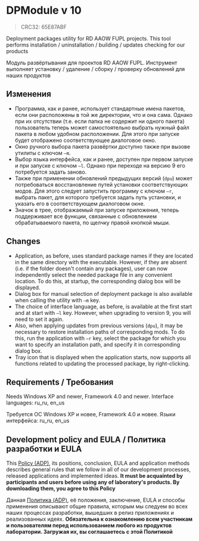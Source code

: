 ﻿# DPModule v 10
> CRC32: 65E87ABF

Deployment packages utility for RD AAOW FUPL projects. This tool performs installation / uninstallation / building / updates checking for our products

Модуль развёртывания для проектов RD AAOW FUPL. Инструмент выполняет установку / удаление / сборку / проверку обновлений для наших продуктов



## Изменения

- Программа, как и ранее, использует стандартные имена пакетов, если они расположены в той же директории, что и она сама. Однако при их отсутствии (т.е. если папка не содержит ни одного пакета) пользователь теперь может самостоятельно выбрать нужный файл пакета в любом удобном расположении. Для этого при запуске будет отображено соответствующее диалоговое окно.
- Окно ручного выбора пакета развёртки доступно также при вызове утилиты с ключом ```–m```.
- Выбор языка интерфейса, как и ранее, доступен при первом запуске и при запуске с ключом ```–l```. Однако при переходе на версию 9 его потребуется задать заново.
- Также при применении обновлений предыдущих версий (```dpu```) может потребоваться восстановление путей установки соответствующих модов. Для этого следует запустить программу с ключом ```–r```, выбрать пакет, для которого требуется задать путь установки, и указать его в соответствующем диалоговом окне.
- Значок в трее, отображаемый при запуске приложения, теперь поддерживает все функции, связанные с обновлением обрабатываемого пакета, по щелчку правой кнопкой мыши.



## Changes

- Application, as before, uses standard package names if they are located in the same directory with the executable. However, if they are absent (i.e. if the folder doesn't contain any packages), user can now independently select the needed package file in any convenient location. To do this, at startup, the corresponding dialog box will be displayed.
- Dialog box for manual selection of deployment package is also available when calling the utility with ```–m``` key.
- The choice of interface language, as before, is available at the first start and at start with ```–l``` key. However, when upgrading to version 9, you will need to set it again.
- Also, when applying updates from previous versions (```dpu```), it may be necessary to restore installation paths of corresponding mods. To do this, run the application with ```–r``` key, select the package for which you want to specify an installation path, and specify it in corresponding dialog box.
- Tray icon that is displayed when the application starts, now supports all functions related to updating the processed package, by right-clicking.



## Requirements / Требования

Needs Windows XP and newer, Framework 4.0 and newer. Interface languages: ru_ru, en_us

Требуется ОС Windows XP и новее, Framework 4.0 и новее. Языки интерфейса: ru_ru, en_us



## Development policy and EULA / Политика разработки и EULA

This [Policy (ADP)](https://vk.com/@rdaaow_fupl-adp), its positions, conclusion, EULA and application methods
describes general rules that we follow in all of our development processes, released applications and implemented
ideas.
**It must be acquainted by participants and users before using any of laboratory's products.
By downloading them, you agree to this Policy**

Данная [Политика (ADP)](https://vk.com/@rdaaow_fupl-adp), её положения, заключение, EULA и способы применения
описывают общие правила, которым мы следуем во всех наших процессах разработки, вышедших в релиз приложениях
и реализованных идеях.
**Обязательна к ознакомлению всем участникам и пользователям перед использованием любого из продуктов лаборатории.
Загружая их, вы соглашаетесь с этой Политикой**
